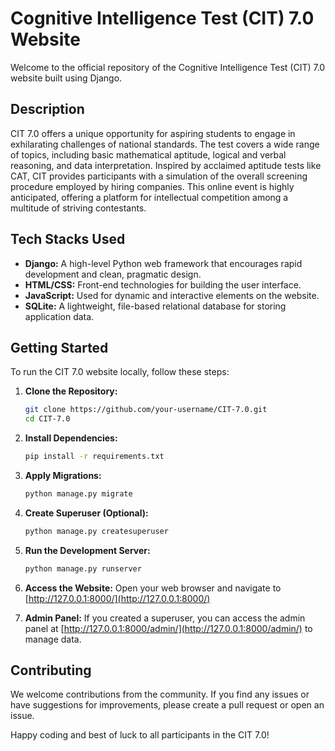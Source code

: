 # Cognitive Intelligence Test (CIT) 7.0 Website

Welcome to the official repository of the Cognitive Intelligence Test (CIT) 7.0 website built using Django.

## Description

CIT 7.0 offers a unique opportunity for aspiring students to engage in exhilarating challenges of national standards. The test covers a wide range of topics, including basic mathematical aptitude, logical and verbal reasoning, and data interpretation. Inspired by acclaimed aptitude tests like CAT, CIT provides participants with a simulation of the overall screening procedure employed by hiring companies. This online event is highly anticipated, offering a platform for intellectual competition among a multitude of striving contestants.

## Tech Stacks Used

- **Django:** A high-level Python web framework that encourages rapid development and clean, pragmatic design.
- **HTML/CSS:** Front-end technologies for building the user interface.
- **JavaScript:** Used for dynamic and interactive elements on the website.
- **SQLite:** A lightweight, file-based relational database for storing application data.

## Getting Started

To run the CIT 7.0 website locally, follow these steps:

1. **Clone the Repository:**
   ```bash
   git clone https://github.com/your-username/CIT-7.0.git
   cd CIT-7.0
   ```

2. **Install Dependencies:**
   ```bash
   pip install -r requirements.txt
   ```

3. **Apply Migrations:**
   ```bash
   python manage.py migrate
   ```

4. **Create Superuser (Optional):**
   ```bash
   python manage.py createsuperuser
   ```

5. **Run the Development Server:**
   ```bash
   python manage.py runserver
   ```

6. **Access the Website:**
   Open your web browser and navigate to [http://127.0.0.1:8000/](http://127.0.0.1:8000/)

7. **Admin Panel:**
   If you created a superuser, you can access the admin panel at [http://127.0.0.1:8000/admin/](http://127.0.0.1:8000/admin/) to manage data.

## Contributing

We welcome contributions from the community. If you find any issues or have suggestions for improvements, please create a pull request or open an issue.

Happy coding and best of luck to all participants in the CIT 7.0!
